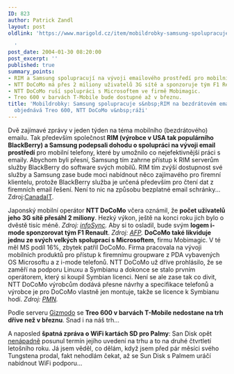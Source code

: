 ```yaml
---
ID: 823
author: Patrick Zandl
layout: post
oldlink: 'https://www.marigold.cz/item/mobildrobky-samsung-spolupracuje-s-rim-na-bezdratovem-emailu-t-mobile-objednava-treo-600-ntt-docomo-v-razi

  '
post_date: 2004-01-30 08:20:00
post_excerpt: ''
published: true
summary_points:
- RIM a Samsung spolupracují na vývoji emailového prostředí pro mobilní telefony.
- NTT DoCoMo má přes 2 miliony uživatelů 3G sítě a sponzoruje tým F1 Renault.
- NTT DoCoMo ruší spolupráci s Microsoftem ve firmě Mobimagic.
- Treo 600 v barvách T-Mobile bude dostupné až v březnu.
title: 'Mobildrobky: Samsung spolupracuje s&nbsp;RIM na bezdrátovém emailu, T-Mobile
  objednává Treo 600, NTT DoCoMo v&nbsp;ráži'
---
```


<p>
Dvě zajímavé zprávy v jeden týden na téma mobilního (bezdrátového) emailu. Tak především společnost<STRONG> RIM (výrobce v USA tak populárního BlackBerry) a Samsung podepsali dohodu o spolupráci na vývoji email prostředí</STRONG> pro mobilní telefony, které by umožnilo co nejefektivnější práci s emaily. Abychom byli přesní, Samsung tím zahrne přístup k RIM serverům služby BlackBerry do software svých mobilů. RIM tím zvýší dostupnost své služby a Samsung zase bude moci nabídnout něco zajímavého pro firemní klientelu, protože BlackBerry služba je určená především pro čtení dat z firemních email řešení. Není to nic na způsobu bezplatné email schránky... Zdroj:<A href="http://www.canadait.com/cfm/index.cfm?It=106&amp;Id=19165&amp;Se=0&amp;Lo=2" target=_blank>CanadaIT</A>.</p>

<p>
Japonský mobilní operátor <STRONG>NTT DoCoMo</STRONG> včera oznámil, že <STRONG>počet uživatelů jeho 3G sítě přesáhl 2 miliony</STRONG>. Hezký výkon, ještě na konci roku jich bylo o dvěstě tisíc méně. <EM>Zdroj: </EM><A href="http://www.infosyncworld.com/news/n/4539.html" target=_blank><EM>infoSync</EM></A><EM>.</EM> Aby si to osladil, bude svým <STRONG>logem i-mode sponzorovat tým F1 Renault</STRONG>. <EM>Zdroj: </EM><A href="http://story.news.yahoo.com/news?tmpl=story&amp;cid=1545&amp;ncid=1545&amp;e=15&amp;u=/afp/20040129" target=_blank><EM>AFP</EM></A><EM>.</EM> <STRONG>DoCoMo také likviduje jednu ze svých velkých spoluprací s Microsoftem</STRONG>, firmu Mobimagic. V té měl MS podíl 16%, zbytek patřil DoCoMo. Firma pracovala na vývoji mobilních produktů pro přístup k firemnímu groupware z PDA vybavených OS Microsoftu a z i-mode telefonů. NTT DoCoMo už dříve prohlásilo, že se zaměří na podporu Linuxu a Symbianu a dokonce se stalo prvním operátorem, který si koupil Symbian licenci. Není se ale zase tak co divit, NTT DoCoMo výrobcům dodává přesne návrhy a specifikace telefonů a výrobce je pro DoCoMo vlastně jen montuje, takže se licence k Symbianu hodí. <EM>Zdroj: </EM><A href="http://www.pmn.co.uk/20040129mobimagic.shtml" target=_blank><EM>PMN</EM></A><EM>.</EM></p>

<p>
Podle serveru <A href="http://www.gizmodo.com/archives/no_tmobile_treo_600_until_march.php" target=_blank>Gizmodo</A> se <STRONG>Treo 600 v barvách T-Mobile nedostane na trh dříve než v březnu</STRONG>. Snad i na náš trh...</p>

<p>
A naposled <STRONG>špatná zpráva o WiFi kartách SD pro Palmy</STRONG>: San Disk opět <A href="http://www.sandisk.com/retail_sdwifi.html" target=_blank>nenápadně</A> posunul termín jejího uvedení na trhu a to na druhé čtvrtletí letošního roku. Já jsem věděl, co dělám, když jsem před pár měsíci svého Tungstena prodal, fakt nehodlám čekat, až se Sun Disk s Palmem uráčí nabídnout WiFi podporu...</p>